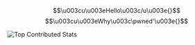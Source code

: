 $$\u003cu\u003eHello\u003c/u\u003e{}$$$$\u003cu\u003eWhy\u003c\pwned'\u003e{}$$

<img src="https://github-contributor-stats.vercel.app/api?username=ptrgits&limit=11&theme=tokyonight&combine_all_yearly_contributions=true" alt="Top Contributed Stats">
</div>
